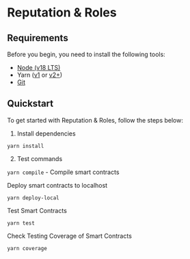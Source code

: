 # Reputation & Roles

## Requirements

Before you begin, you need to install the following tools:

- [Node (v18 LTS)](https://nodejs.org/en/download/)
- Yarn ([v1](https://classic.yarnpkg.com/en/docs/install/) or [v2+](https://yarnpkg.com/getting-started/install))
- [Git](https://git-scm.com/downloads)

## Quickstart

To get started with Reputation & Roles, follow the steps below:

1. Install dependencies

```
yarn install
```

2. Test commands

`yarn compile` - Compile smart contracts


Deploy smart contracts to localhost
```
yarn deploy-local
```

Test Smart Contracts
```
yarn test
```

Check Testing Coverage of Smart Contracts
```
yarn coverage
```